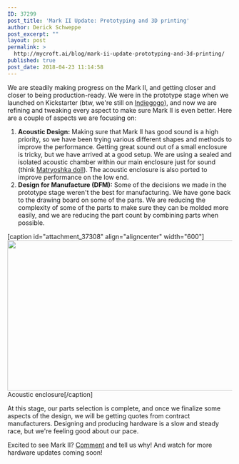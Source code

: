 ```yaml
---
ID: 37299
post_title: 'Mark II Update: Prototyping and 3D printing'
author: Derick Schweppe
post_excerpt: ""
layout: post
permalink: >
  http://mycroft.ai/blog/mark-ii-update-prototyping-and-3d-printing/
published: true
post_date: 2018-04-23 11:14:58
---
```

<p class="p2">We are steadily making progress on the Mark II, and getting closer and closer to being production-ready. We were in the prototype stage when we launched on Kickstarter (btw, we're still on <a href="https://www.indiegogo.com/projects/mycroft-mark-ii-the-open-voice-assistant#/" target="_blank" rel="noopener">Indiegogo</a>), and now we are refining and tweaking every aspect to make sure Mark II is even better. Here are a couple of aspects we are focusing on:</p>

<ol>
 	<li class="p2"><strong>Acoustic Design:</strong> Making sure that Mark II has good sound is a high priority, so we have been trying various different shapes and methods to improve the performance. Getting great sound out of a small enclosure is tricky, but we have arrived at a good setup. We are using a sealed and isolated acoustic chamber within our main enclosure just for sound (think <a href="https://en.wikipedia.org/wiki/Matryoshka_doll" target="_blank" rel="noopener">Matryoshka doll</a>). The acoustic enclosure is also ported to improve performance on the low end.</li>
 	<li><strong>Design for Manufacture (DFM):</strong> Some of the decisions we made in the prototype stage weren't the best for manufacturing. We have gone back to the drawing board on some of the parts. We are reducing the complexity of some of the parts to make sure they can be molded more easily, and we are reducing the part count by combining parts when possible.</li>
</ol>
[caption id="attachment_37308" align="aligncenter" width="600"]<img class="wp-image-37308 size-full" src="https://mycroft.ai/wp-content/uploads/2018/04/acoustic-enclosure.gif" alt="" width="600" height="337" /> Acoustic enclosure[/caption]

At this stage, our parts selection is complete, and once we finalize some aspects of the design, we will be getting quotes from contract manufacturers. Designing and producing hardware is a slow and steady race, but we're feeling good about our pace.

Excited to see Mark II? <a href="https://community.mycroft.ai/t/mark-ii-update-prototyping-and-3d-printing/3603">Comment</a> and tell us why! And watch for more hardware updates coming soon!

&nbsp;
<p class="p2"></p>